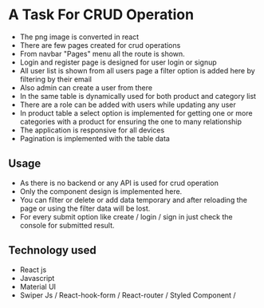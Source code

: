 # A Task For CRUD Operation

- The png image is converted in react
- There are few pages created for crud operations
- From navbar "Pages" menu all the route is shown. 
- Login and register page is designed for user login or signup
- All user list is shown from all users page a filter option is added here by filtering by their email
- Also admin can create a user from there
- In the same table is dynamically used for both product and category list
- There are a role can be added with users while updating any user
- In product table a select option is implemented for getting one or more categories with a product for ensuring the one to many relationship
- The application is responsive for all devices
- Pagination is implemented with the table data

## Usage
- As there is no backend or any API is used for crud operation
- Only the component design is implemented here.
- You can filter or delete or add data temporary and after reloading the page or using the filter data will be lost.
- For every submit option like create / login / sign in just check the console for submitted result.

## Technology used

- React js
- Javascript
- Material UI
- Swiper Js / React-hook-form / React-router / Styled Component /

